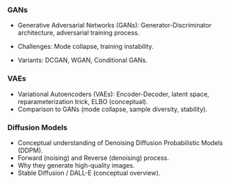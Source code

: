 ### GANs
- Generative Adversarial Networks (GANs): Generator-Discriminator architecture, adversarial training process.

- Challenges: Mode collapse, training instability.

- Variants: DCGAN, WGAN, Conditional GANs.

### VAEs
 - Variational Autoencoders (VAEs): Encoder-Decoder, latent space, reparameterization trick, ELBO (conceptual).
 - Comparison to GANs (mode collapse, sample diversity, stability).
### Diffusion Models
 - Conceptual understanding of Denoising Diffusion Probabilistic Models (DDPM).
 - Forward (noising) and Reverse (denoising) process.
 - Why they generate high-quality images.
 - Stable Diffusion / DALL-E (conceptual overview).